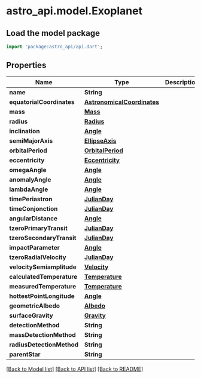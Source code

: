 # astro_api.model.Exoplanet

## Load the model package
```dart
import 'package:astro_api/api.dart';
```

## Properties
Name | Type | Description | Notes
------------ | ------------- | ------------- | -------------
**name** | **String** |  | 
**equatorialCoordinates** | [**AstronomicalCoordinates**](AstronomicalCoordinates.md) |  | [optional] 
**mass** | [**Mass**](Mass.md) |  | [optional] 
**radius** | [**Radius**](Radius.md) |  | [optional] 
**inclination** | [**Angle**](Angle.md) |  | [optional] 
**semiMajorAxis** | [**EllipseAxis**](EllipseAxis.md) |  | [optional] 
**orbitalPeriod** | [**OrbitalPeriod**](OrbitalPeriod.md) |  | [optional] 
**eccentricity** | [**Eccentricity**](Eccentricity.md) |  | [optional] 
**omegaAngle** | [**Angle**](Angle.md) |  | [optional] 
**anomalyAngle** | [**Angle**](Angle.md) |  | [optional] 
**lambdaAngle** | [**Angle**](Angle.md) |  | [optional] 
**timePeriastron** | [**JulianDay**](JulianDay.md) |  | [optional] 
**timeConjonction** | [**JulianDay**](JulianDay.md) |  | [optional] 
**angularDistance** | [**Angle**](Angle.md) |  | [optional] 
**tzeroPrimaryTransit** | [**JulianDay**](JulianDay.md) |  | [optional] 
**tzeroSecondaryTransit** | [**JulianDay**](JulianDay.md) |  | [optional] 
**impactParameter** | [**Angle**](Angle.md) |  | [optional] 
**tzeroRadialVelocity** | [**JulianDay**](JulianDay.md) |  | [optional] 
**velocitySemiamplitude** | [**Velocity**](Velocity.md) |  | [optional] 
**calculatedTemperature** | [**Temperature**](Temperature.md) |  | [optional] 
**measuredTemperature** | [**Temperature**](Temperature.md) |  | [optional] 
**hottestPointLongitude** | [**Angle**](Angle.md) |  | [optional] 
**geometricAlbedo** | [**Albedo**](Albedo.md) |  | [optional] 
**surfaceGravity** | [**Gravity**](Gravity.md) |  | [optional] 
**detectionMethod** | **String** |  | 
**massDetectionMethod** | **String** |  | 
**radiusDetectionMethod** | **String** |  | 
**parentStar** | **String** |  | 

[[Back to Model list]](../README.md#documentation-for-models) [[Back to API list]](../README.md#documentation-for-api-endpoints) [[Back to README]](../README.md)


